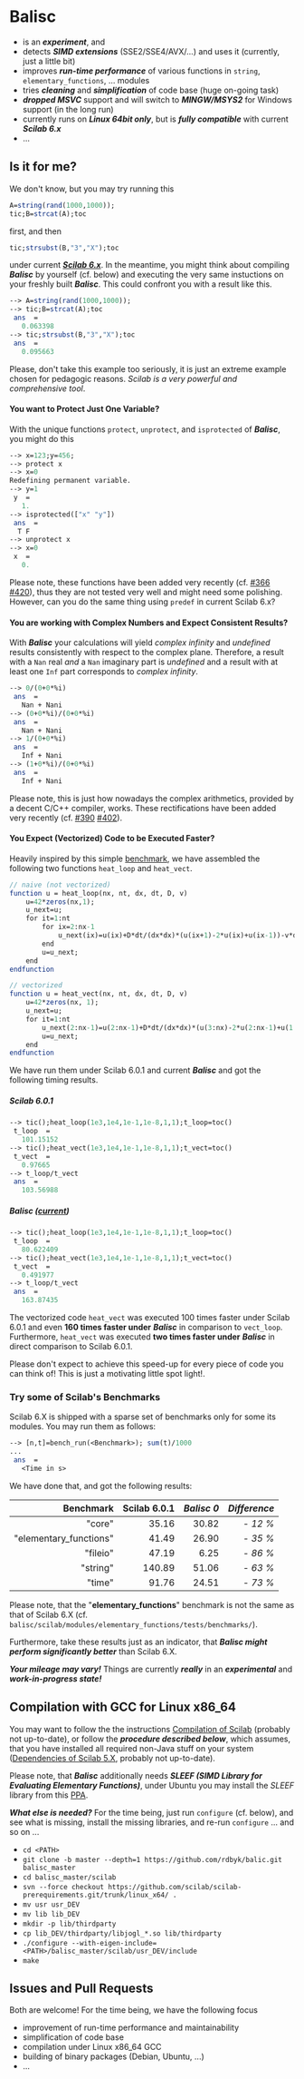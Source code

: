 # Balisc
- is an **_experiment_**, and
- detects **_SIMD extensions_** (SSE2/SSE4/AVX/...) and uses it (currently, just a little bit)
- improves **_run-time performance_** of various functions in `string`, `elementary_functions`, ... modules
- tries **_cleaning_** and **_simplification_** of code base (huge on-going task)
- _**dropped MSVC**_ support and will switch to _**MINGW/MSYS2**_ for Windows support (in the long run)
- currently runs on  _**Linux 64bit only**_, but is _**fully compatible**_ with current _**Scilab 6.x**_
- ...
## Is it for me?
We don't know, but you may try running this

```scilab
A=string(rand(1000,1000));
tic;B=strcat(A);toc
```

first, and then

```scilab
tic;strsubst(B,"3","X");toc
```

under current [**_Scilab 6.x_**](http://www.scilab.org/en/development/nightly_builds/master). In the meantime, you might think about compiling **_Balisc_** by yourself (cf. below) and executing the very same instuctions on your freshly built **_Balisc_**. This could confront you with a result like this.

```scilab
--> A=string(rand(1000,1000));
--> tic;B=strcat(A);toc
 ans  =
   0.063398
--> tic;strsubst(B,"3","X");toc
 ans  =
   0.095663
```

Please, don't take this example too seriously, it is just an extreme example chosen for pedagogic reasons. *Scilab is a very powerful and comprehensive tool*.

#### You want to Protect Just One Variable?
With the unique functions `protect`, `unprotect`, and `isprotected` of **_Balisc_**, you might do this 
```scilab
--> x=123;y=456;
--> protect x
--> x=0
Redefining permanent variable.
--> y=1
 y  = 
   1.
--> isprotected(["x" "y"])
 ans  =
  T F
--> unprotect x
--> x=0
 x  = 
   0.
```
Please note, these functions have been added very recently (cf. [#366](https://github.com/rdbyk/balisc/pull/366) [#420](https://github.com/rdbyk/balisc/pull/420)), thus they are not tested very well and might need some polishing. However, can you do the same thing using `predef` in current Scilab 6.x?

#### You are working with Complex Numbers and Expect Consistent Results?
With **_Balisc_** your calculations will yield _complex infinity_ and _undefined_ results consistently with respect to the
complex plane. Therefore, a result with a `Nan` real _and_ a `Nan` imaginary part is _undefined_ and a result with at least one `Inf` part corresponds to _complex infinity_.
```scilab
--> 0/(0+0*%i)
 ans  =
   Nan + Nani
--> (0+0*%i)/(0+0*%i)
 ans  =
   Nan + Nani
--> 1/(0+0*%i)
 ans  =
   Inf + Nani
--> (1+0*%i)/(0+0*%i)
 ans  =
   Inf + Nani
```
Please note, this is just how nowadays the complex arithmetics, provided by a decent C/C++ compiler, works. These rectifications have been added very recently (cf. [#390](https://github.com/rdbyk/balisc/pull/390) [#402](https://github.com/rdbyk/balisc/pull/402)).

#### You Expect (Vectorized) Code to be Executed Faster?
Heavily inspired by this simple [benchmark](https://github.com/antoine-levitt/benchmark_heat), we have assembled the following two functions `heat_loop` and `heat_vect`. 

```scilab
// naive (not vectorized)
function u = heat_loop(nx, nt, dx, dt, D, v)
    u=42*zeros(nx,1);
    u_next=u;
    for it=1:nt
        for ix=2:nx-1
            u_next(ix)=u(ix)+D*dt/(dx*dx)*(u(ix+1)-2*u(ix)+u(ix-1))-v*dt/dx*(u(ix+1)-u(ix));
        end
        u=u_next;
    end
endfunction

// vectorized
function u = heat_vect(nx, nt, dx, dt, D, v)
    u=42*zeros(nx, 1);
    u_next=u;
    for it=1:nt
        u_next(2:nx-1)=u(2:nx-1)+D*dt/(dx*dx)*(u(3:nx)-2*u(2:nx-1)+u(1:nx-2))-v*dt/dx*(u(3:nx)-u(2:nx-1));
        u=u_next;
    end
endfunction
```
We have run them under Scilab 6.0.1 and current *__Balisc__* and got the following timing results.
##### Scilab 6.0.1
```scilab
--> tic();heat_loop(1e3,1e4,1e-1,1e-8,1,1);t_loop=toc()
 t_loop  = 
   101.15152
--> tic();heat_vect(1e3,1e4,1e-1,1e-8,1,1);t_vect=toc()
 t_vect  = 
   0.97665
--> t_loop/t_vect
 ans  =
   103.56988
```
##### Balisc ([current](https://github.com/rdbyk/balisc/tree/b9641ac26a28efe78a55bd9b280c927546704130))
```scilab
--> tic();heat_loop(1e3,1e4,1e-1,1e-8,1,1);t_loop=toc()
 t_loop  = 
   80.622409
--> tic();heat_vect(1e3,1e4,1e-1,1e-8,1,1);t_vect=toc()
 t_vect  = 
   0.491977
--> t_loop/t_vect
 ans  =
   163.87435
```
The vectorized code `heat_vect` was executed 100 times faster under Scilab 6.0.1 and even __160 times faster under__ *__Balisc__* in comparison to `vect_loop`. Furthermore, `heat_vect` was executed __two times faster under__ *__Balisc__* in direct comparison to Scilab 6.0.1.

Please don't expect to achieve this speed-up for every piece of code you can think of!
This is just a motivating little spot light!.

### Try some of Scilab's Benchmarks

Scilab 6.X is shipped with a sparse set of benchmarks only for some its modules. You may run them as follows:

```scilab
--> [n,t]=bench_run(<Benchmark>); sum(t)/1000
...
 ans  =
   <Time in s>
```
We have done that, and got the following results:

| Benchmark | Scilab 6.0.1 | _Balisc 0_ | _Difference_ |
| ---------:| ------------:| ----------:| ------------:|
| "core" | 35.16 | 30.82 | _- 12 %_ |
| "elementary_functions" | 41.49 | 26.90 | _- 35 %_ |
| "fileio" | 47.19 | 6.25 | _- 86 %_ |
| "string" | 140.89 | 51.06 | _- 63 %_ |
| "time" | 91.76 | 24.51 | _- 73 %_ |

Please note, that the "**elementary_functions**" benchmark is not the same as that of Scilab 6.X (cf. `balisc/scilab/modules/elementary_functions/tests/benchmarks/`).

Furthermore, take these results just as an indicator, that **_Balisc might perform significantly better_** than Scilab 6.X.

**_Your mileage may vary!_** Things are currently **_really_** in an **_experimental_** and **_work-in-progress state!_**
 
## Compilation with GCC for Linux x86_64
You may want to follow the the instructions [Compilation of Scilab](https://wiki.scilab.org/Compilation%20of%20Scilab) (probably not up-to-date), or follow the **_procedure described below_**, which assumes, that you have installed all required non-Java stuff on your
system ([Dependencies of Scilab 5.X](https://wiki.scilab.org/Dependencies%20of%20Scilab%205.X), probably not up-to-date).

Please note, that **_Balisc_** additionally needs **_SLEEF (SIMD Library for Evaluating Elementary Functions)_**, under Ubuntu you may install the *SLEEF* library from this [PPA](https://launchpad.net/~shibatch/+archive/ubuntu/sleef).

**_What else is needed?_** For the time being, just run `configure` (cf. below), and see what is missing, install the missing libraries, and re-run `configure` ... and so on ...

- `cd <PATH>`
- `git clone -b master --depth=1 https://github.com/rdbyk/balic.git balisc_master`
- `cd balisc_master/scilab`
- `svn --force checkout https://github.com/scilab/scilab-prerequirements.git/trunk/linux_x64/ .`
- `mv usr usr_DEV`
- `mv lib lib_DEV`
- `mkdir -p lib/thirdparty`
- `cp lib_DEV/thirdparty/libjogl_*.so lib/thirdparty`
- `./configure --with-eigen-include=<PATH>/balisc_master/scilab/usr_DEV/include`
- `make`

## Issues and Pull Requests
Both are welcome! For the time being, we have the following focus
- improvement of run-time performance and maintainability
- simplification of code base
- compilation under Linux x86_64 GCC
- building of binary packages (Debian, Ubuntu, ...)
- ...
